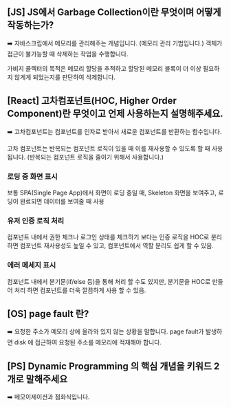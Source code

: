 ## [JS] JS에서 Garbage Collection이란 무엇이며 어떻게 작동하는가?



➡️ 자바스크립에서 메모리를 관리해주는 개념입니다. (메모리 관리 기법입니다.) 객체가 접근이 불가능할 때 삭제하는 작업을 수행합니다. 

가비지 콜렉터의 목적은 메모리 할당을 추적하고 할당된 메모리 블록이 더 이상 필요하지 않게게 되었는지를 판단하여 삭제합니다.



## [React] 고차컴포넌트(HOC, Higher Order Component)란 무엇이고 언제 사용하는지 설명해주세요.



➡️ 고차컴포넌트는 컴포넌트를 인자로 받아서 새로운 컴포넌트를 반환하는 함수입니다. 

고차  컴포넌트는 반복되는 컴포넌트 로직이 있을 때 이를 재사용할 수 있도록 할 때 사용됩니다. (반복되는 컴포넌트 로직을 줄이기 위해서 사용합니다.)



### 로딩 중 화면 표시

보통 SPA(Single Page App)에서 화면이 로딩 중일 때, Skeleton 화면을 보여주고, 로딩이 완료되면 데이터를 보여줄 때 사용

### 유저 인증 로직 처리

컴포넌트 내에서 권한 체크나 로그인 상태를 체크하기 보다는 인증 로직을 HOC로 분리하면 컴포넌트 재사용성도 높일 수 있고, 컴포넌트에서 역할 분리도 쉽게 할 수 있음.

### 에러 메세지 표시

컴포넌트 내에서 분기문(if/else 등)을 통해 처리 할 수도 있지만, 분기문을 HOC로 만들어 처리 하면 컴포넌트를 더욱 깔끔하게 사용 할 수 있음.







## [OS] page fault 란?



➡️ 요청한 주소가 메모리 상에 올라와 있지 않는 상황을 말합니다. page fault가 발생하면 disk 에 접근하여 요청된 주소를 메모리에 적재해야 합니다. 



## [PS] Dynamic Programming 의 핵심 개념을 키워드 2개로 말해주세요



 ➡️ 메모이제이션과 점화식입니다. 









